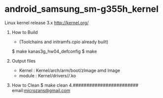 # android_samsung_sm-g355h_kernel
  Linux kernel release 3.x <http://kernel.org/>

1. How to Build
	- (Toolchains and initramfs.cpio already built)

	$ make kanas3g_hw04_defconfig
	$ make
	
2. Output files
	- Kernel : Kernel/arch/arm/boot/zImage amd Image
	- module : Kernel/drivers/*/*.ko
	
3. How to Clean	
    $ make clean
4.########################
email:microzans@gmail.com  
